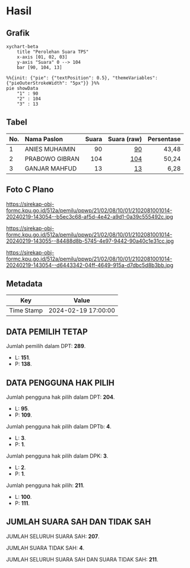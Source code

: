 # Hasil

## Grafik

```mermaid
xychart-beta
    title "Perolehan Suara TPS"
    x-axis [01, 02, 03]
    y-axis "Suara" 0 --> 104
    bar [90, 104, 13]
```

```mermaid
%%{init: {"pie": {"textPosition": 0.5}, "themeVariables": {"pieOuterStrokeWidth": "5px"}} }%%
pie showData
    "1" : 90
    "2" : 104
    "3" : 13
```

## Tabel

| No. | Nama Paslon    | Suara | Suara (raw) | Persentase |
|:--- |:-------------- | -----:| -----------:| ----------:|
| 1   | ANIES MUHAIMIN | 90    | [90][p-1]   | 43,48      |
| 2   | PRABOWO GIBRAN | 104   | [104][p-2]  | 50,24      |
| 3   | GANJAR MAHFUD  | 13    | [13][p-3]   | 6,28       |


[p-1]: https://github.com/gigit-pemilu/pemilu-2024-21-kepulauan-riau/blob/main/pilpres/hitung-suara/sub/21-kepulauan-riau/sub/02-karimun/sub/08-kundur-barat/sub/1001-sawang/sub/014-tps/sub/paslon-1.txt
[p-2]: https://github.com/gigit-pemilu/pemilu-2024-21-kepulauan-riau/blob/main/pilpres/hitung-suara/sub/21-kepulauan-riau/sub/02-karimun/sub/08-kundur-barat/sub/1001-sawang/sub/014-tps/sub/paslon-2.txt
[p-3]: https://github.com/gigit-pemilu/pemilu-2024-21-kepulauan-riau/blob/main/pilpres/hitung-suara/sub/21-kepulauan-riau/sub/02-karimun/sub/08-kundur-barat/sub/1001-sawang/sub/014-tps/sub/paslon-3.txt

## Foto C Plano

https://sirekap-obj-formc.kpu.go.id/512a/pemilu/ppwp/21/02/08/10/01/2102081001014-20240219-143054--b5ec3c68-af5d-4e42-a9d1-0a39c555492c.jpg

https://sirekap-obj-formc.kpu.go.id/512a/pemilu/ppwp/21/02/08/10/01/2102081001014-20240219-143055--84488d8b-5745-4e97-9442-90a40c1e31cc.jpg

https://sirekap-obj-formc.kpu.go.id/512a/pemilu/ppwp/21/02/08/10/01/2102081001014-20240219-143054--d6443342-04ff-4649-915a-d7dbc5d8b3bb.jpg


## Metadata

| Key        | Value               |
| ---------- | ------------------- |
| Time Stamp | 2024-02-19 17:00:00 |


## DATA PEMILIH TETAP

Jumlah pemilih dalam DPT: **289**.
 * L: **151**.
 * P: **138**.

## DATA PENGGUNA HAK PILIH

Jumlah pengguna hak pilih dalam DPT: **204**.
 * L: **95**.
 * P: **109**.

Jumlah pengguna hak pilih dalam DPTb: **4**.
 * L: **3**.
 * P: **1**.

Jumlah pengguna hak pilih dalam DPK: **3**.
 * L: **2**.
 * P: **1**.

Jumlah pengguna hak pilih: **211**.
 * L: **100**.
 * P: **111**.

## JUMLAH SUARA SAH DAN TIDAK SAH

JUMLAH SELURUH SUARA SAH: **207**.

JUMLAH SUARA TIDAK SAH: **4**.

JUMLAH SELURUH SUARA SAH DAN SUARA TIDAK SAH: **211**.


